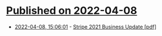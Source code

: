# [Published on 2022-04-08](index.md)

* [2022-04-08, 15:06:01](https://news.ycombinator.com/item?id=30957966) - [Stripe 2021 Business Update [pdf]](https://stripe.com/files/stripe-2021-update.pdf)
